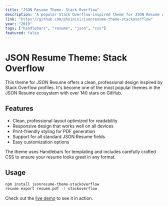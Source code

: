 ```yaml
---
title: "JSON Resume Theme: Stack Overflow"
description: "A popular Stack Overflow-inspired theme for JSON Resume with over 140 stars. Clean, professional design that's familiar to developers."
link: "https://github.com/phoinixi/jsonresume-theme-stackoverflow"
year: "2019"
tags: ["handlebars", "resume", "json", "css"]
featured: false
---
```


# JSON Resume Theme: Stack Overflow

This theme for JSON Resume offers a clean, professional design inspired by Stack Overflow profiles. It's become one of the most popular themes in the JSON Resume ecosystem with over 140 stars on GitHub.

## Features

- Clean, professional layout optimized for readability
- Responsive design that works well on all devices
- Print-friendly styling for PDF generation
- Support for all standard JSON Resume fields
- Easy customization options

The theme uses Handlebars for templating and includes carefully crafted CSS to ensure your resume looks great in any format.

## Usage

```bash
npm install jsonresume-theme-stackoverflow
resume export resume.pdf -t stackoverflow
```

Check out the [live demo](https://themes.jsonresume.org/stackoverflow) to see it in action.
